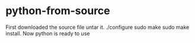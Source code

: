 # python-from-source 
First downloaded the source file 
untar it.
./configure
sudo make
sudo make install.
Now python is ready to use
